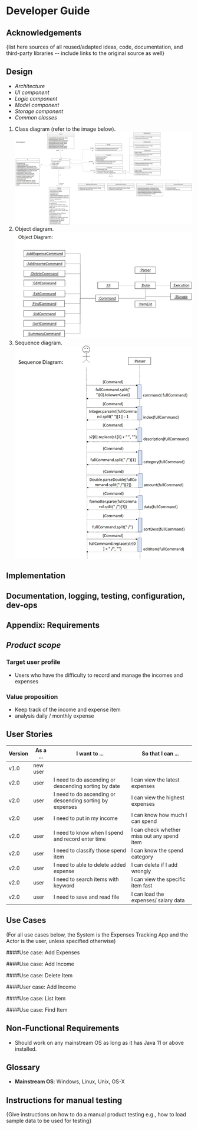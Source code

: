 # Developer Guide

## Acknowledgements

{list here sources of all reused/adapted ideas, code, documentation, and third-party libraries -- include links to the original source as well}

## Design 

* *Architecture*
* *UI component*  
* *Logic component*
* *Model component*
* *Storage component*
* *Common classes*

1. Class diagram (refer to the image below).<br/>
   ![Class Diagram](./diagram/class_diagram.jpg)
1. Object diagram.<br/>
   ![Object Diagram](./diagram/object_diagram.jpg)
1. Sequence diagram.<br/>
   ![Sequence Diagram](./diagram/sequence_diagram.jpg)
   
 
## Implementation

## Documentation, logging, testing, configuration, dev-ops

## Appendix: Requirements

## *Product scope*
### Target user profile

* Users who have the difficulty to record and manage the incomes and expenses

### Value proposition

* Keep track of the income and expense item
* analysis daily / monthly expense

## User Stories

|Version| As a ... | I want to ... | So that I can ...|
|--------|----------|---------------|------------------|
|v1.0|new user|||
|v2.0|user|I need to do ascending or descending sorting by date|I can view the latest expenses|
|v2.0|user|I need to do ascending or descending sorting by expenses|I can view the highest expenses|
|v2.0|user|I need to put in my income|I can know how much I can spend|
|v2.0|user|I need to know when I spend and record enter time|I can check whether miss out any spend item|
|v2.0|user|I need to classify those spend item|I can know the spend category|
|v2.0|user|I need to able to delete added expense|I can delete if I add wrongly
|v2.0|user|I need to search items with keyword|I can view the specific item fast|
|v2.0|user|I need to save and read file|I can load the expenses/ salary data|


## Use Cases

(For all use cases below, the System is the Expenses Tracking App and the Actor is the user, unless specified otherwise)

####Use case: Add Expenses

####Use case: Add Income

####Use case: Delete Item

####User case: Add Income

####Use case: List Item

####Use case: Find Item

## Non-Functional Requirements

* Should work on any mainstream OS as long as it has Java 11 or above installed.

## Glossary

* **Mainstream OS**:  Windows, Linux, Unix, OS-X

## Instructions for manual testing

{Give instructions on how to do a manual product testing e.g., how to load sample data to be used for testing}
